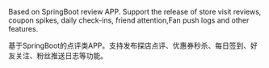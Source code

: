 Based on SpringBoot review APP. Support the release of store visit reviews, coupon spikes, daily check-ins, friend attention,Fan push logs and other features.

基于SpringBoot的点评类APP。⽀持发布探店点评、优惠券秒杀、每⽇签到、好友关注、粉丝推送⽇志等功能。
